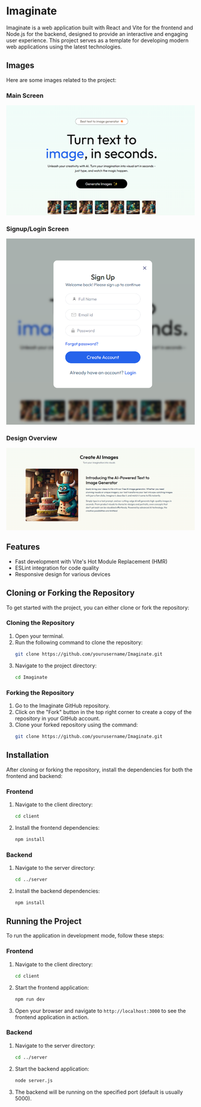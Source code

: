 # Imaginate

Imaginate is a web application built with React and Vite for the frontend and Node.js for the backend, designed to provide an interactive and engaging user experience. This project serves as a template for developing modern web applications using the latest technologies.

## Images
Here are some images related to the project:

### Main Screen
![Main Screen](./client/public/main.png)

### Signup/Login Screen
![Signup/Login Screen](./client/public/Signup-login.png)

### Design Overview
![Design Overview](./client/public/Des.png)

## Features
- Fast development with Vite's Hot Module Replacement (HMR)
- ESLint integration for code quality
- Responsive design for various devices

## Cloning or Forking the Repository
To get started with the project, you can either clone or fork the repository:

### Cloning the Repository
1. Open your terminal.
2. Run the following command to clone the repository:
   ```bash
   git clone https://github.com/yourusername/Imaginate.git
   ```
3. Navigate to the project directory:
   ```bash
   cd Imaginate
   ```

### Forking the Repository
1. Go to the Imaginate GitHub repository.
2. Click on the "Fork" button in the top right corner to create a copy of the repository in your GitHub account.
3. Clone your forked repository using the command:
   ```bash
   git clone https://github.com/yourusername/Imaginate.git
   ```

## Installation
After cloning or forking the repository, install the dependencies for both the frontend and backend:

### Frontend
1. Navigate to the client directory:
   ```bash
   cd client
   ```
2. Install the frontend dependencies:
   ```bash
   npm install
   ```

### Backend
1. Navigate to the server directory:
   ```bash
   cd ../server
   ```
2. Install the backend dependencies:
   ```bash
   npm install
   ```

## Running the Project
To run the application in development mode, follow these steps:

### Frontend
1. Navigate to the client directory:
   ```bash
   cd client
   ```
2. Start the frontend application:
   ```bash
   npm run dev
   ```
3. Open your browser and navigate to `http://localhost:3000` to see the frontend application in action.

### Backend
1. Navigate to the server directory:
   ```bash
   cd ../server
   ```
2. Start the backend application:
   ```bash
   node server.js
   ```
3. The backend will be running on the specified port (default is usually 5000).


